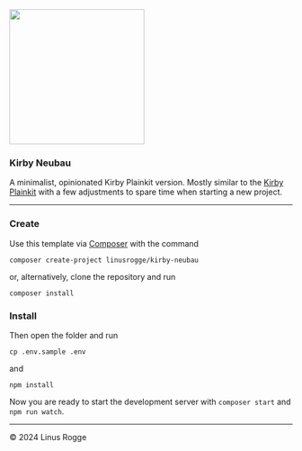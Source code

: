 <img src="https://klar.computer/kirby-neubau-banner.png" width="240">

### Kirby Neubau

A minimalist, opinionated Kirby Plainkit version. Mostly similar to the [Kirby Plainkit](https://github.com/getkirby/plainkit) with a few adjustments to spare time when starting a new project.

---

### Create

Use this template via [Composer](https://getcomposer.org) with the command

```
composer create-project linusrogge/kirby-neubau
```

or, alternatively, clone the repository and run

```
composer install
```

### Install

Then open the folder and run

```
cp .env.sample .env
```

and

```
npm install
```

Now you are ready to start the development server with `composer start` and `npm run watch`.

---

© 2024 Linus Rogge
